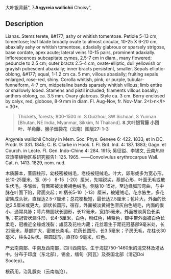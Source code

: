 大叶银背藤",
7.**Argyreia wallichii** Choisy",

## Description
Lianas. Stems terete, &amp;#177; ashy or whitish tomentose. Petiole 5-13 cm, tomentose; leaf blade broadly ovate to almost circular, 10-25 X 6-20 cm, abaxially ashy or whitish tomentose, adaxially glabrous or sparsely strigose, base cordate, apex acute; lateral veins 10-15 pairs, prominent adaxially. Inflorescences subcapitate cymes, 2.5-7 cm in diam., many flowered; peduncle to 2.5 cm; outer bracts 2.5-4 cm, ovate-elliptic, dull yellowish or grayish pubescent abaxially; inner bracts persistent, smaller. Sepals elliptic-oblong, &amp;#177; equal, 1-1.2 cm ca. 5 mm, villous abaxially; fruiting sepals enlarged, rose-red, shiny. Corolla whitish, pink, or purple, tubular-funnelform, 4-7 cm, midpetaline bands sparsely whitish villous; limb entire or shallowly lobed. Stamens and pistil included; filaments villous basally; anthers oblong, ca. 3.5 mm. Ovary glabrous. Style ca. 3 cm. Berry enclosed by calyx, red, globose, 8-9 mm in diam. Fl. Aug-Nov, fr. Nov-Mar. 2&lt;I&gt;n&lt;/I&gt; = 30*.

> Thickets, forests; 800-1500 m. S Guizhou, SW Sichuan, S Yunnan [Bhutan, NE India, Myanmar, Sikkim, N Thailand].
**8.大叶银背藤 小团叶、羊角藤、猴子烟袋花（云南）图版27: 1-3**

Argyreia wallichii Choisy in Mem. Soc. Phys. Geneve 6: 422. 1833, et in DC. Prodr. 9: 331. 1845; C. B. Clarke in Hook. f. Fl. Brit. Ind. 4: 187. 1883; Gagn. et Courch. in Lecte. Fl. Gen. Indo-Chine 4: 284. 1915; 吴征镒、李锡文, 云南热带亚热带植物区系研究报告1: 125. 1965. ——Convolvulus erythrocarpus Wall. Cat. n. 1413. 1829, nom. nud.

木质藤本，茎圆柱形，幼枝密被绒毛，老枝被短绒毛。叶大，卵形或多为宽心形，长10-25厘米，宽（6-） 8-15（-20）厘米，先端锐尖，基部心形，叶面无毛或散生伏毛，多皱纹，背面密被淡黄褐色绒毛，侧脉10-15对，至边缘弧形弯曲，与中脉在叶面下陷，背面突起；叶柄长5-10（-13）厘米，被短绒毛。花序腋生，多花密集成头状，直径达2.5-7厘米；总花梗极短，最长达2.5厘米；苞片大，外面的长达2.5厘米或更大，卵状长圆形，宿存，外面被淡黄褐色至灰白色绒毛，内面的很小，通常具脉；萼片椭圆状长圆形，长12毫米，宽约5毫米，外面被淡黄色长柔毛；花冠管状漏斗形，长4-5厘米，白色，粉红色，稀紫色，瓣中带外面被白色长柔毛，冠檐近全缘或浅裂；雄蕊及花柱内藏；花丝着生于距花冠基部9毫米处，长22毫米，基部扩大，密被长柔毛，花药长圆形，长3.5毫米；子房无毛，花柱长30毫米，柱头2头状。果圆球形，直径8-9毫米，红色。

产云南南部、中南及西南部，四川西南部。生于海拔750-1460米的混交林及灌丛中。分布于印度（东北部），锡金，缅甸（阿瓦）及泰国北部（清迈Doi Sootep）。

根药用，治乳腺炎（云南临沧）。
